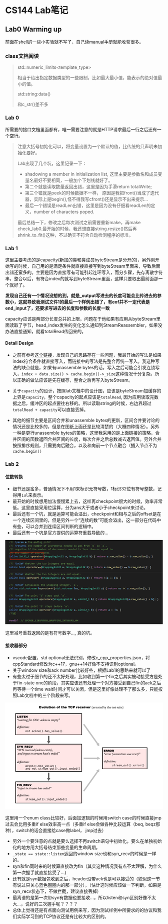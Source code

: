 # CS144 Lab笔记

## Lab0 Warming up

前面在shell的一些小实验就不写了，自己读manual手册就能收获很多。

### class文档阅读

> std::numeric_limits<template_type>
>
> 相当于给出指定数据类型的一些限制，比如最大最小值，能表示的绝对值最小的值。
>
> std:string:data()
>
> 和c_str()差不多

### Lab 0

所需要的接口文档里面都有，唯一需要注意的就是HTTP请求最后一行之后还有一个空行。

> 注意大括号初始化可以，将变量设置为一个默认的值，比传统的只声明未初始化要好。
>
> Lab出现了几个坑，这里记录一下：
>
> * shadowing a member in initialization list, 这里主要是参数名和成员变量名最好不要相同，一般加个下划线就好了。
> * 第二个就是读取数量返回出错，这里是因为手滑return totalWrite;
> * 第三个错就是peek的时候数据不一样， 原因是我把front()当成了迭代器，实际上是begin(),怪不得我写cfront()还是显示不出来提示...
> * 最后一个错误是readLen出错，这里是因为没有仔细看readLen的定义，number of characters poped.
>
> 最后总结一下，修改之后每次测试之前需要重新make，再make check_lab0.最开始的时候，我还想直接string.resize()然后再shrink_to_fit()这种，不过确实不符合自动检测程序的标准。

### Lab 1

这里主要考虑的是capacity(新加的类和类成员byteStream是分开的)，另外刚开始写的时候，自己用的是满足条件就直接直接写到byteStream里面来，导致后面出错还蛮多的。主要是因为直接写有可能引起连环写入，而分步骤，先存离散字符串，整合以后，有符合index的就写到byteStream里面，这样只要取出最前面那一个就好了。

**发现自己还有一个情况没想的到，就是_output写进去的长度可能会比传进去的参数小，这就导致我测试文件1的最后一个样例出错了，有eof并不一定代表是end_input了，还要求写进去的长度和参数的长度一致**

capacity应该是两部分长度总共的上限，问题在于他如果有应用从byteStream里面读取了字节，head_index发生的变化怎么通知到StreamReassembler，如果没办法直接通知，就看totalRead传回来的。

#### Detail Design

* 之前有参考[这个链接](https://blog.csdn.net/kangyupl/article/details/108589594)，发现自己的思路存在一些问题，我最开始的写法是如果index符合条件就直接写入，而链接中的写法是先整合再统一写入。我这种写法的缺点就是，如果有unassemble bytes的话，写入之后可能会引发连锁写入，```index + data.size() > cache.begin()->_size```这种情况十分复杂。所以正确的做法应该是先在缓存，整合之后再写入byteStream。
* 关于```capacity```的设计，按照lab文档中的设计图，应该是byteStream加缓存的上界是```capacity```，整个capacity的起点应该是```totalRead```, 因为应用读取完数据之后，缓冲区的起点要往右移的。所以读取string的时候，右边界超过```totalRead + capacity```可以直接丢掉。

* 其他的细节主要是区间合并和unassemble bytes的更新，区间合并要讨论的情况还是比较多的，但是在图纸上画还是比较清楚的（大概四种情况）。另外一种是更行unassemble bytes的策略，这里我采用的是上面链接的策略，合并区间的函数返回合并区间的长度，每次合并之后总数减去返回值。另外合并按照排序规则，只需要向后融合，以及和向前一个节点融合（插入节点不为```cache.begin()```

### Lab 2

#### 位数转换

* 细节还是蛮多，普通情况下不用1来标识无符号数，1标识32位有符号整数，记得用```1ul```来表示。
* 最开始的时候想用加法慢慢累上去，这样再checkpoint很大的时候，效率非常低。这里直接采用位运算，分为ans大于或者小于checkpoint来讨论。
* 最后还有一个坑，就是运算可能会溢出，checkpoint和相与之后的offset是在一个连续区间里的，但是另外一个“连续的数”可能会溢出，这一部分在代码中有些，可以合并到连续区间判断的逻辑中。
* 最后还有一个坑是官方提供的运算符重载导致的...

![overload](./pics/overload.png)

这里减号重载返回的是有符号数字..., 真的坑。

#### 接收器部分

* vscode配置，std optional无法识别，修改c_cpp_properties.json，将cppStandard修改为c++17，gnu++14好像不支持识别optional。
* 关于window size和ack number比较好些，根据Lab1的思路来就可以了
* 有些太过于细节的还不太好处理，比如收到第一个fin之后其实被动接受方是处于fin-state one的阶段，其实应该还有处理一个对方接受到自己fin的ack之后再等待一个time wait时间才可以关闭，但是这里好像处理不了那么多，只能按照Lab文档中的三个阶段来写。

![receiverState](./pics/receiverState.png)

这里用一个enum class比较好，后面加逻辑的时候用switch case的时候直接jmp过去会比用多重if else效率高一点（多重if else会做各种比较运算（beq, beqz那种），switch的话会直接给case做label， jmp过去）

* 另外一个要注意的点就是要么选择不再switch语句中初始化，要么在单独初始化的地方用大括号结束那些变量的生命周期。
* ```_state == state::listen```返回的window size也和syn_recv的时候是一样的。
* syn和fin同时来的时候算直接改为fin（其实这种情况我有点不太理解，为什么第一次握手就直接接受了...)
* 还有就是syn数据包收到之后，header没带ack也是可以接受的（貌似这一节有说过只关心蓝色圈圈内的那一部分），（估计这时候应该做一下判断，如果是syn_recv状态下，不做拦截，建议直接丢掉）
* 最离谱的是第一次带syn有数据也要接收...，所以listen和syn区别好像不太大...，说好的三次握手呢？？？？
* 总体上觉得还是有点面向测试用例来写，因为测试样例中所要求的的协议和我们实际学习到的TCP协议还是有比较大的区别的。